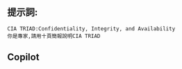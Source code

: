 ## 提示詞:
```
CIA TRIAD:Confidentiality, Integrity, and Availability
你是專家,請用十頁簡報說明CIA TRIAD
```
## Copilot
```
```

